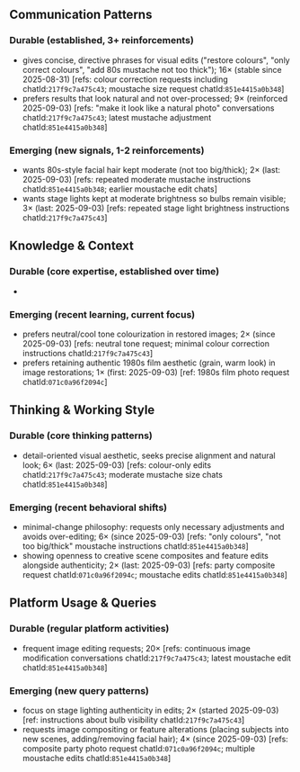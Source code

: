 ## Communication Patterns
### Durable (established, 3+ reinforcements)
- gives concise, directive phrases for visual edits ("restore colours", "only correct colours", "add 80s mustache not too thick"); 16× (stable since 2025-08-31) [refs: colour correction requests including chatId:`217f9c7a475c43`; moustache size request chatId:`851e4415a0b348`]
- prefers results that look natural and not over-processed; 9× (reinforced 2025-09-03) [refs: "make it look like a natural photo" conversations chatId:`217f9c7a475c43`; latest mustache adjustment chatId:`851e4415a0b348`]

### Emerging (new signals, 1-2 reinforcements)
- wants 80s-style facial hair kept moderate (not too big/thick); 2× (last: 2025-09-03) [refs: repeated moderate mustache instructions chatId:`851e4415a0b348`; earlier moustache edit chats]
- wants stage lights kept at moderate brightness so bulbs remain visible; 3× (last: 2025-09-03) [refs: repeated stage light brightness instructions chatId:`217f9c7a475c43`]

## Knowledge & Context
### Durable (core expertise, established over time)
-  

### Emerging (recent learning, current focus)
- prefers neutral/cool tone colourization in restored images; 2× (since 2025-09-03) [refs: neutral tone request; minimal colour correction instructions chatId:`217f9c7a475c43`]
- prefers retaining authentic 1980s film aesthetic (grain, warm look) in image restorations; 1× (first: 2025-09-03) [ref: 1980s film photo request chatId:`071c0a96f2094c`]

## Thinking & Working Style
### Durable (core thinking patterns)
- detail-oriented visual aesthetic, seeks precise alignment and natural look; 6× (last: 2025-09-03) [refs: colour-only edits chatId:`217f9c7a475c43`; moderate mustache size chats chatId:`851e4415a0b348`]

### Emerging (recent behavioral shifts)
- minimal-change philosophy: requests only necessary adjustments and avoids over-editing; 6× (since 2025-09-03) [refs: "only colours", "not too big/thick" moustache instructions chatId:`851e4415a0b348`]
- showing openness to creative scene composites and feature edits alongside authenticity; 2× (last: 2025-09-03) [refs: party composite request chatId:`071c0a96f2094c`; moustache edits chatId:`851e4415a0b348`]

## Platform Usage & Queries
### Durable (regular platform activities)
- frequent image editing requests; 20× [refs: continuous image modification conversations chatId:`217f9c7a475c43`; latest moustache edit chatId:`851e4415a0b348`]

### Emerging (new query patterns)
- focus on stage lighting authenticity in edits; 2× (started 2025-09-03) [ref: instructions about bulb visibility chatId:`217f9c7a475c43`]
- requests image compositing or feature alterations (placing subjects into new scenes, adding/removing facial hair); 4× (since 2025-09-03) [refs: composite party photo request chatId:`071c0a96f2094c`; multiple moustache edits chatId:`851e4415a0b348`]